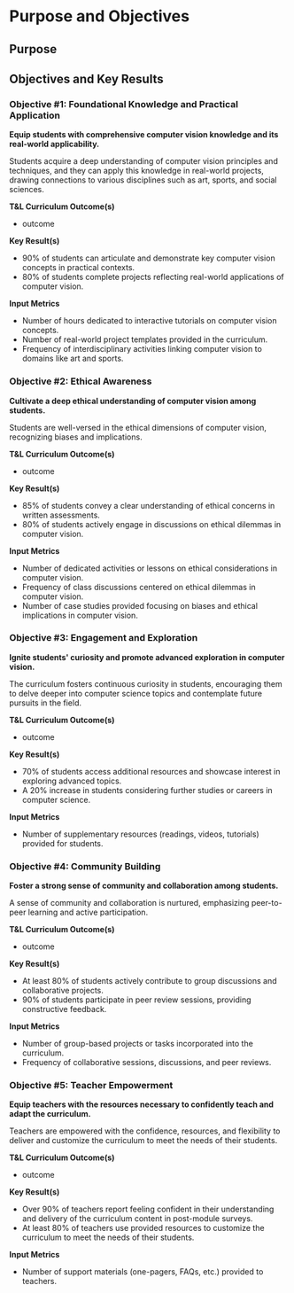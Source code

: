 # Purpose and Objectives

## Purpose



## Objectives and Key Results

### Objective #1: Foundational Knowledge and Practical Application

**Equip students with comprehensive computer vision knowledge and its real-world applicability.**

Students acquire a deep understanding of computer vision principles and techniques, and they can apply this knowledge in real-world projects, drawing connections to various disciplines such as art, sports, and social sciences.

**T\&L Curriculum Outcome(s)**

* outcome

**Key Result(s)**

* 90% of students can articulate and demonstrate key computer vision concepts in practical contexts.
* 80% of students complete projects reflecting real-world applications of computer vision.

**Input Metrics**

* Number of hours dedicated to interactive tutorials on computer vision concepts.
* Number of real-world project templates provided in the curriculum.
* Frequency of interdisciplinary activities linking computer vision to domains like art and sports.

### Objective #2: Ethical Awareness

**Cultivate a deep ethical understanding of computer vision among students.**

Students are well-versed in the ethical dimensions of computer vision, recognizing biases and implications.

**T\&L Curriculum Outcome(s)**

* outcome

**Key Result(s)**

* 85% of students convey a clear understanding of ethical concerns in written assessments.
* 80% of students actively engage in discussions on ethical dilemmas in computer vision.

**Input Metrics**

* Number of dedicated activities or lessons on ethical considerations in computer vision.
* Frequency of class discussions centered on ethical dilemmas in computer vision.
* Number of case studies provided focusing on biases and ethical implications in computer vision.

### Objective #3: Engagement and Exploration

**Ignite students' curiosity and promote advanced exploration in computer vision.**

The curriculum fosters continuous curiosity in students, encouraging them to delve deeper into computer science topics and contemplate future pursuits in the field.

**T\&L Curriculum Outcome(s)**

* outcome

**Key Result(s)**

* 70% of students access additional resources and showcase interest in exploring advanced topics.
* A 20% increase in students considering further studies or careers in computer science.

**Input Metrics**

* Number of supplementary resources (readings, videos, tutorials) provided for students.

### Objective #4: Community Building

**Foster a strong sense of community and collaboration among students.**

A sense of community and collaboration is nurtured, emphasizing peer-to-peer learning and active participation.

**T\&L Curriculum Outcome(s)**

* outcome

**Key Result(s)**

* At least 80% of students actively contribute to group discussions and collaborative projects.
* 90% of students participate in peer review sessions, providing constructive feedback.

**Input Metrics**

* Number of group-based projects or tasks incorporated into the curriculum.
* Frequency of collaborative sessions, discussions, and peer reviews.

### Objective #5: Teacher Empowerment

**Equip teachers with the resources necessary to confidently teach and adapt the curriculum.**

Teachers are empowered with the confidence, resources, and flexibility to deliver and customize the curriculum to meet the needs of their students.

**T\&L Curriculum Outcome(s)**

* outcome

**Key Result(s)**

* Over 90% of teachers report feeling confident in their understanding and delivery of the curriculum content in post-module surveys.
* At least 80% of teachers use provided resources to customize the curriculum to meet the needs of their students.

**Input Metrics**

* Number of support materials (one-pagers, FAQs, etc.) provided to teachers.
